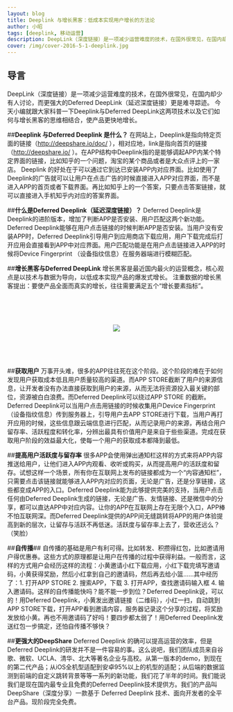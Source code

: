 ```yaml
---
layout: blog
title: Deeplink 与增长黑客：低成本实现用户增长的方法论
author: 小昭
tags: [deeplink, 移动运营]
description: DeepLink（深度链接）是一项减少运营难度的技术，在国外很常见，在国内却少有人讨论，而更强大的Deferred DeepLink（延迟深度链接）更是难寻踪迹。 今天小编就跟大家科普一下Deeplink与Deferred DeepLink这两项技术以及它们如何与增长黑客的思维相结合，使产品更快地增长。
cover: /img/cover-2016-5-1-deeplink.jpg
---
```


## **导言**

DeepLink（深度链接）是一项减少运营难度的技术，在国外很常见，在国内却少有人讨论，而更强大的Deferred
DeepLink（延迟深度链接）更是难寻踪迹。
今天小编就跟大家科普一下Deeplink与Deferred
DeepLink这两项技术以及它们如何与增长黑客的思维相结合，使产品更快地增长。

##**Deeplink 与Deferred Deeplink 是什么？**
在网站上，Deeplink是指向特定页面的链接（http://deepshare.io/doc/ ），相对应地，link是指向首页的链接（http://deepshare.io/ ）。在APP结构中Deeplink指的是能够调起APP内某个特定界面的链接，比如知乎的一个问题，淘宝的某个商品或者是大众点评上的一家店。
Deeplink 的好处在于可以通过它到达已安装APP内对应界面。比如使用了Deeplink的广告就可以让用户在点击广告的时候直接进入APP对应界面，而不是进入APP的首页或者下载界面。再比如知乎上的一个答案，只要点击答案链接，就可以直接进入手机知乎内对应的答案界面。

##**什么是Deferred Deeplink（延迟深度链接）？**
Deferred
Deeplink是Deeplink的进阶版本，增加了判断APP是否安装、用户匹配这两个新功能。Deferred
Deeplink能够在用户点击链接的时候判断APP是否安装。当用户没有安装APP时，Deferred
Deeplink引导用户到应用商店下载应用，用户下载完成后打开应用会直接看到APP中对应界面。用户匹配功能是在用户点击链接进入APP的时候将Device
Fingerprint （设备指纹信息）在服务器端进行模糊匹配。

##**增长黑客与Deferred DeepLink**
增长黑客是最近国内最火的运营概念，核心观点是以技术与数据为导向，以低成本实现产品的爆发式增长。
注重数据的增长黑客提出：要使产品全面而真实的增长，往往需要满足五个“增长要素指标”。

<div style="text-align:center;width:100%;margin:5rem 0;">  
    <img src="http://7xp89t.com1.z0.glb.clouddn.com/deepshare-blog-deeplink-2.jpg" style="max-width:100%;"/>
</div>

##**获取用户**
万事开头难，很多的APP往往死在这个阶段。这个阶段的难在于如何发现用户获取成本低且用户质量较高的渠道。而APP
STORE截断了用户的来源信息，让开发者没有办法直接获取到用户的来源，从而无法将资源投入最关键的部位，资源被白白浪费。而Deferred
Deeplink可以绕过APP STORE 的截断。Deferred
Deeplink可以当用户点击用链接的时候收集用户Device Fingerprint
（设备指纹信息）传到服务器上，引导用户去APP
STORE进行下载，当用户再打开应用的时候，这些信息跟云端信息进行匹配，从而记录用户的来源，再结合用户留存率、活跃程度和转化率，分辨出最具有价值用户是来自于些些渠道。完成在获取用户阶段的效益最大化，使每一个用户的获取成本都降到最低。

##**提高用户活跃度与留存率**
很多APP会使用弹出通知栏这样的方式来将APP内容推送给用户，让他们进入APP内观看、收听或购买，从而提高用户的活跃度和留存。试想这样一个场景，所有你在互联网上发布的链接都成为一个“内容通知栏”，只需要点击该链接就能够进入APP内对应的页面，无论是广告，还是分享链接，这些都变成APP的入口。Deferred
Deeplink能为此够提供完美的支持，当用户点击任何由Deferred
Deeplink生成的链接，无论是广告、友情链接、还是微信中的分享，都可以直达APP中对应内容。让你的APP在互联网上存在无限个入口，APP棒不怕互联网深。而Deferred
Deeplink提供的APP间无缝跳转将APP的用户体验提高到新的层次，让留存与活跃不再低迷。活跃度与留存率上去了，营收还远么？（笑脸）

##**自传播**##
自传播的基础是用户有利可得。比如转发、积攒得红包，比如邀请用户得优惠券。这些方式的原理都是让用户在传播的过程中获得利益。一般而言，这样的方式用户会经历这样的流程：小黄邀请小红下载应用，小红下载完填写邀请码，小黄获得奖励，然后小红拿到自己的邀请码，然后再去给小篮......其中经历了：1.
打开APP STORE 2. 搜索APP，下载 3. 打开APP，查找邀请码输入框 4.
输入邀请码。这样的自传播能快吗？能不能一步到位？Deferred
Deeplink说，可以的！用Deferred
Deeplink，小黄发出邀请链接（二维码），小红一扫，自动跳到APP
STORE下载，打开APP看到邀请内容，服务器记录这个分享的过程，将奖励发放给小黄。再也不用邀请码了好吗！要四步都太弱了！用Deferred
Deeplink发送红包一步搞定，还怕自传播不够快？

##**更强大的DeepShare**
Deferred Deeplink 的确可以提高运营的效率，但是Deferred
Deeplink的研发并不是一件容易的事。这么说吧，我们团队成员来自谷歌、微软、UCLA、清华、北大等著名企业与高校。从第一版本的demo，到现在的第二代产品；从iOS全机型适配到安卓95%以上的机型的适配；从后端的数据监测到前端的自定义跳转背景等等一系列的新功能，我们花了半年的时间。我们能说我们是现在国内最专业且免费的Deferred
Deeplink技术提供方。我们的产品叫DeepShare（深度分享）一款基于 Deferred Deeplink
技术、面向开发者的全平台产品。现阶段完全免费。
